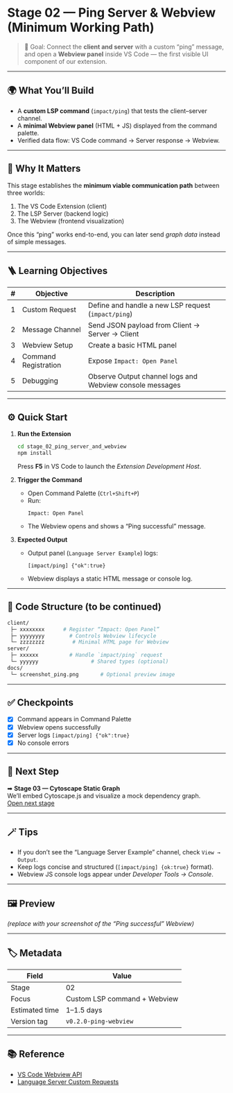 # Stage 02 — Ping Server & Webview (Minimum Working Path)

> 🎯 Goal: Connect the **client and server** with a custom “ping” message,  
> and open a **Webview panel** inside VS Code — the first visible UI component of our extension.

---

## 🌍 What You’ll Build
- A **custom LSP command** (`impact/ping`) that tests the client–server channel.  
- A **minimal Webview panel** (HTML + JS) displayed from the command palette.  
- Verified data flow: VS Code command → Server response → Webview.

---

## 🧠 Why It Matters
This stage establishes the **minimum viable communication path** between three worlds:
1. The VS Code Extension (client)  
2. The LSP Server (backend logic)  
3. The Webview (frontend visualization)

Once this “ping” works end-to-end, you can later send *graph data* instead of simple messages.

---

## 🪜 Learning Objectives
| # | Objective | Description |
|---|------------|-------------|
| 1 | Custom Request | Define and handle a new LSP request (`impact/ping`) |
| 2 | Message Channel | Send JSON payload from Client → Server → Client |
| 3 | Webview Setup | Create a basic HTML panel |
| 4 | Command Registration | Expose `Impact: Open Panel` |
| 5 | Debugging | Observe Output channel logs and Webview console messages |

---

## ⚙️ Quick Start
1. **Run the Extension**
   ```bash
   cd stage_02_ping_server_and_webview
   npm install
   ```
   Press **F5** in VS Code to launch the *Extension Development Host*.

2. **Trigger the Command**
   - Open Command Palette (`Ctrl+Shift+P`)
   - Run:  
     ```
     Impact: Open Panel
     ```
   - The Webview opens and shows a “Ping successful” message.

3. **Expected Output**
   - Output panel (`Language Server Example`) logs:  
     ```
     [impact/ping] {"ok":true}
     ```
   - Webview displays a static HTML message or console log.

---

## 🧩 Code Structure (to be continued)
```bash
client/
 ├─ xxxxxxxx      # Register “Impact: Open Panel”
 ├─ yyyyyyyy        # Controls Webview lifecycle
 └─ zzzzzzzz         # Minimal HTML page for Webview
server/
 ├─ xxxxxx          # Handle `impact/ping` request
 └─ yyyyyy                 # Shared types (optional)
docs/
 └─ screenshot_ping.png       # Optional preview image
```

---

## ✅ Checkpoints
- [x] Command appears in Command Palette  
- [x] Webview opens successfully  
- [x] Server logs `[impact/ping] {"ok":true}`  
- [x] No console errors  

---

## 🧭 Next Step
➡ **Stage 03 — Cytoscape Static Graph**  
We’ll embed Cytoscape.js and visualize a mock dependency graph.  
[Open next stage](../stage_03_cytoscape_static/README.md)

---

## 🪄 Tips
- If you don’t see the “Language Server Example” channel, check `View → Output`.
- Keep logs concise and structured (`[impact/ping] {ok:true}` format).
- Webview JS console logs appear under *Developer Tools → Console*.

---

## 🖼️ Preview
*(replace with your screenshot of the “Ping successful” Webview)*

---

## 🏷️ Metadata
| Field | Value |
| --- | --- |
| Stage | 02 |
| Focus | Custom LSP command + Webview |
| Estimated time | 1–1.5 days |
| Version tag | `v0.2.0-ping-webview` |

---

## 📚 Reference
- [VS Code Webview API](https://code.visualstudio.com/api/extension-guides/webview)
- [Language Server Custom Requests](https://microsoft.github.io/language-server-protocol/specifications/specification-current/#requestMessage)
